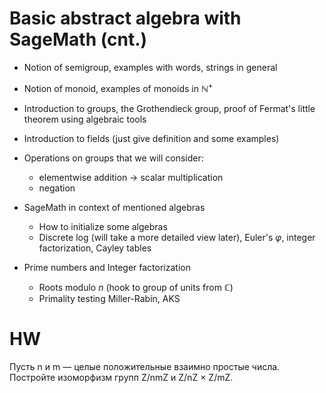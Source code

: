 # Basic abstract algebra with SageMath (cnt.)

- Notion of semigroup, examples with words, strings in general
- Notion of monoid, examples of monoids in $\mathbb{N^{+}}$
- Introduction to groups, the Grothendieck group, proof of Fermat's little theorem using algebraic tools
- Introduction to fields (just give definition and some examples)

- Operations on groups that we will consider:
    - elementwise addition -> scalar multiplication
    - negation

- SageMath in context of mentioned algebras
    - How to initialize some algebras
    - Discrete log (will take a more detailed view later), Euler's $\varphi$, integer factorization, Cayley tables

- Prime numbers and Integer factorization
    - Roots modulo $n$ (hook to group of units from $\mathbb{C}$)
    - Primality testing Miller-Rabin, AKS

# HW
Пусть n и m — целые положительные взаимно простые числа. Постройте изоморфизм
групп Z/nmZ и Z/nZ × Z/mZ.